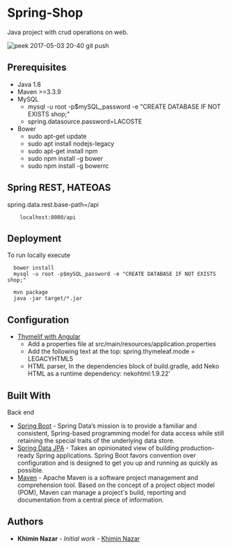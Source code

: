 # Spring-Shop
   Java project with crud operations on web.
   
   ![peek 2017-05-03 20-40](https://cloud.githubusercontent.com/assets/16464652/25675664/fd7f389e-3047-11e7-8cca-161b55c95d3d.gif)
git push
 ## Prerequisites
 * Java 1.8
 * Maven >=3.3.9
 * MySQL
    -   mysql -u root -p$mySQL_password -e "CREATE DATABASE IF NOT EXISTS shop;"
    - spring.datasource.password=LACOSTE
 * Bower
    - sudo apt-get update
    - sudo apt install nodejs-legacy
    - sudo apt-get install npm
    - sudo npm install -g bower 
    - sudo npm install -g bowerrc
 
 ## Spring REST, HATEOAS
 spring.data.rest.base-path=/api

        localhost:8080/api
        
 ## Deployment
 To run locally execute
 
      bower install
      mysql -u root -p$mySQL_password -e "CREATE DATABASE IF NOT EXISTS shop;"
      
      mvn package
      java -jar target/*.jar 
      
## Configuration 
     
  * [Thymelif with Angular](https://teamtreehouse.com/library/using-thymeleaf-to-serve-html)
    - Add a properties file at src/main/resources/application.properties
    - Add the following text at the top:
       spring.thymeleaf.mode = LEGACYHTML5
    - HTML parser, In the dependencies block of build.gradle, add Neko HTML as a runtime dependency:
      nekohtml:1.9.22'  

## Built With
Back end
  * [Spring Boot](https://github.com/spring-projects/spring-data-mongodb) - Spring Data’s mission is to provide a familiar and consistent, Spring-based programming model for data access while still retaining the special traits of the underlying data store. 
  * [Spring Data JPA](https://projects.spring.io/spring-boot/) - Takes an opinionated view of building production-ready Spring applications. Spring Boot favors convention over configuration and is designed to get you up and running as quickly as possible.
  * [Maven](https://maven.apache.org/) - Apache Maven is a software project management and comprehension tool. Based on the concept of a project object model (POM), Maven can manage a project's build, reporting and documentation from a central piece of information.
## Authors
* **Khimin Nazar** - *Initial work* - [Khimin Nazar](https://github.com/naz1719)

